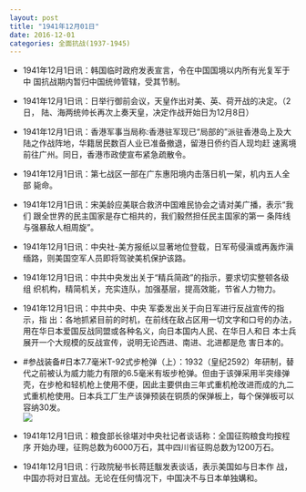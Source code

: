 ```yaml
---
layout: post
title: "1941年12月01日"
date: 2016-12-01
categories: 全面抗战(1937-1945)
---
```


<meta name="referrer" content="no-referrer" />

- 1941年12月1日讯：韩国临时政府发表宣言，令在中国国境以内所有光复军于中 国抗战期内暂归中国统帅管辖，受其节制。 

- 1941年12月1日讯：日举行御前会议，天皇作出对美、英、荷开战的决定。（2日， 陆、海两统帅长再次上奏天皇，决定作战开始日为12月8日） 

- 1941年12月1日讯：香港军事当局称:香港驻军现已“局部的”派驻香港岛上及大 陆之作战阵地，华籍居民数百人业已准备撤退，留港日侨约百人现均赶 速离境前往广州。同日，香港市政使宣布紧急疏散令。 

- 1941年12月1日讯：第七战区一部在广东惠阳境内击落日机一架，机内五人全部 毙命。 

- 1941年12月1日讯：宋美龄应美联合救济中国难民协会之请对美广播，表示“我们 跟全世界的民主国家是存亡相共的，我们毅然担任民主国家的第一 条阵线与强暴敌人相周旋”。 

- 1941年12月1日讯：中央社-美方报纸以显著地位登载，日军苟侵滇或再轰炸滇 缅路，则美国空军人员即将驾驶美机保护该路。 

- 1941年12月1日讯：中共中央发出关于“精兵简政”的指示，要求切实整顿各级组 织机构，精简机关，充实连队，加强基层，提高效能，节省人力物力。 

- 1941年12月1日讯：中共中央、中央 军委发出关于向日军进行反战宣传的指示，指 出：各地抓紧目前的时机，在前线在敌占区用一切文字和口号的办法，用在华日本爱国反战同盟或各种名义，向日本国内人民、在华日人和日 本士兵展开一个大规模的反战宣传，说明无论西进、南进、北进都是危 害日本的。 

- #参战装备#日本7.7毫米T-92式步枪弹（上）：1932（皇纪2592）年研制，替代之前被认为威力能力有限的6.5毫米有坂步枪弹。但由于该弹采用半突缘弹壳，在步枪和轻机枪上使用不便，因此主要供由三年式重机枪改进而成的九二式重机枪使用。日本兵工厂生产该弹预装在铜质的保弹板上，每个保弹板可以容纳30发。 <br/><img src="https://ww4.sinaimg.cn/large/aca367d8jw1fab26tmavmj20850q5djw.jpg" />

- 1941年12月1日讯：粮食部长徐堪对中央社记者谈话称：全国征购粮食均按程序 开始办理，征购总数为6000万石，其中四川省征购总数为1200万石。 

- 1941年12月1日讯：行政院秘书长蒋廷黻发表谈话，表示美国如与日本作 战，中国亦将对日宣战。无论在任何情况下，中国决不与日本单独媾和。 

